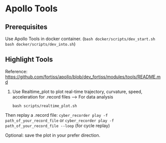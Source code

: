 # Apollo Tools

## Prerequisites
Use Apollo Tools in docker container.
(`bash docker/scripts/dev_start.sh`
`bash docker/scripts/dev_into.sh`)

## Highlight Tools
Reference: https://github.com/fortiss/apollo/blob/dev_fortiss/modules/tools/README.md

1. Use Realtime_plot to plot real-time trajectory, curvature, speed, acceleration for .record files --> For data analysis

    ```
    bash scripts/realtime_plot.sh
    ```

Then replay a .record file:
`cyber_recorder play -f path_of_your_record_file` or `cyber_recorder play -f path_of_your_record_file --loop` (for cycle replay)


Optional: save the plot in your prefer direction.
